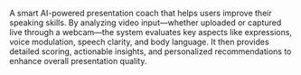 A smart AI-powered presentation coach that helps users improve their speaking skills. By analyzing video input—whether uploaded or captured live through a webcam—the system evaluates key aspects like expressions, voice modulation, speech clarity, and body language. It then provides detailed scoring, actionable insights, and personalized recommendations to enhance overall presentation quality.
